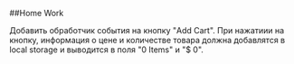 ﻿##Home Work

Добавить обработчик события на кнопку "Add Cart". При нажатиии на кнопку, информация о цене и количестве товара
должна добавлятся в local storage и выводится в поля "0 Items" и "$ 0".  